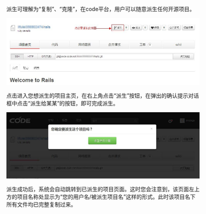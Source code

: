 派生可理解为“复制”、“克隆”，在code平台，用户可以随意派生任何开源项目。


![alt 派生](images/FAQ_3_1_1.jpg "派生")


点击进入您想派生的项目主页，在右上角点击“派生”按钮，在弹出的确认提示对话框中点击“派生给某某”的按钮，即可完成派生。


![alt 派生](images/FAQ_3_1_2.jpg "派生")


派生成功后，系统会自动跳转到已派生的项目页面。这时您会注意到，该页面左上方的项目名称处显示为“您的用户名/被派生项目名”这样的形式。此时该项目名下所有文件均已完整复制过来。
